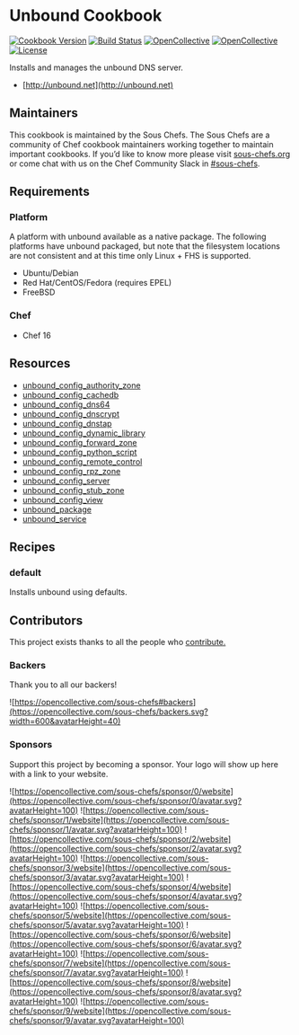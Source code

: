 # Unbound Cookbook

[![Cookbook Version](https://img.shields.io/cookbook/v/unbound.svg)](https://supermarket.chef.io/cookbooks/unbound)
[![Build Status](https://img.shields.io/circleci/project/github/sous-chefs/unbound/master.svg)](https://circleci.com/gh/sous-chefs/unbound)
[![OpenCollective](https://opencollective.com/sous-chefs/backers/badge.svg)](#backers)
[![OpenCollective](https://opencollective.com/sous-chefs/sponsors/badge.svg)](#sponsors)
[![License](https://img.shields.io/badge/License-Apache%202.0-green.svg)](https://opensource.org/licenses/Apache-2.0)

Installs and manages the unbound DNS server.

- [http://unbound.net](http://unbound.net)

## Maintainers

This cookbook is maintained by the Sous Chefs. The Sous Chefs are a community of Chef cookbook maintainers working together to maintain important cookbooks. If you’d like to know more please visit [sous-chefs.org](https://sous-chefs.org/) or come chat with us on the Chef Community Slack in [#sous-chefs](https://chefcommunity.slack.com/messages/C2V7B88SF).

## Requirements

### Platform

A platform with unbound available as a native package. The following platforms have unbound packaged, but note that the filesystem locations are not consistent and at this time only Linux + FHS is supported.

- Ubuntu/Debian
- Red Hat/CentOS/Fedora (requires EPEL)
- FreeBSD

### Chef

- Chef 16

## Resources

- [unbound_config_authority_zone](documentation/unbound_config_authority_zone.md)
- [unbound_config_cachedb](documentation/unbound_config_cachedb.md)
- [unbound_config_dns64](documentation/unbound_config_dns64.md)
- [unbound_config_dnscrypt](documentation/unbound_config_dnscrypt.md)
- [unbound_config_dnstap](documentation/unbound_config_dnstap.md)
- [unbound_config_dynamic_library](documentation/unbound_config_dynamic_library.md)
- [unbound_config_forward_zone](documentation/unbound_config_forward_zone.md)
- [unbound_config_python_script](documentation/unbound_config_python_script.md)
- [unbound_config_remote_control](documentation/unbound_config_remote_control.md)
- [unbound_config_rpz_zone](documentation/unbound_config_rpz_zone.md)
- [unbound_config_server](documentation/unbound_config_server.md)
- [unbound_config_stub_zone](documentation/unbound_config_stub_zone.md)
- [unbound_config_view](documentation/unbound_config_view.md)
- [unbound_package](documentation/unbound_package.md)
- [unbound_service](documentation/unbound_service.md)

## Recipes

### default

Installs unbound using defaults.

## Contributors

This project exists thanks to all the people who [contribute.](https://opencollective.com/sous-chefs/contributors.svg?width=890&button=false)

### Backers

Thank you to all our backers!

![https://opencollective.com/sous-chefs#backers](https://opencollective.com/sous-chefs/backers.svg?width=600&avatarHeight=40)

### Sponsors

Support this project by becoming a sponsor. Your logo will show up here with a link to your website.

![https://opencollective.com/sous-chefs/sponsor/0/website](https://opencollective.com/sous-chefs/sponsor/0/avatar.svg?avatarHeight=100)
![https://opencollective.com/sous-chefs/sponsor/1/website](https://opencollective.com/sous-chefs/sponsor/1/avatar.svg?avatarHeight=100)
![https://opencollective.com/sous-chefs/sponsor/2/website](https://opencollective.com/sous-chefs/sponsor/2/avatar.svg?avatarHeight=100)
![https://opencollective.com/sous-chefs/sponsor/3/website](https://opencollective.com/sous-chefs/sponsor/3/avatar.svg?avatarHeight=100)
![https://opencollective.com/sous-chefs/sponsor/4/website](https://opencollective.com/sous-chefs/sponsor/4/avatar.svg?avatarHeight=100)
![https://opencollective.com/sous-chefs/sponsor/5/website](https://opencollective.com/sous-chefs/sponsor/5/avatar.svg?avatarHeight=100)
![https://opencollective.com/sous-chefs/sponsor/6/website](https://opencollective.com/sous-chefs/sponsor/6/avatar.svg?avatarHeight=100)
![https://opencollective.com/sous-chefs/sponsor/7/website](https://opencollective.com/sous-chefs/sponsor/7/avatar.svg?avatarHeight=100)
![https://opencollective.com/sous-chefs/sponsor/8/website](https://opencollective.com/sous-chefs/sponsor/8/avatar.svg?avatarHeight=100)
![https://opencollective.com/sous-chefs/sponsor/9/website](https://opencollective.com/sous-chefs/sponsor/9/avatar.svg?avatarHeight=100)
